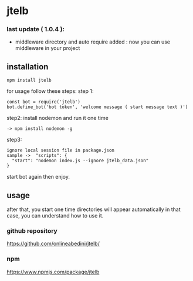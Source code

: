 # jtelb

### last update ( 1.0.4 ): 
 - middleware directory and auto require added
  : now you can use middleware in your project

## installation
```
npm install jtelb
```

for usage follow these steps:
step 1: 
```
const bot = require('jtelb')
bot.define_bot('bot token', 'welcome message ( start message text )')
```

step2:
install nodemon and run it one time
```
-> npm install nodemon -g
```

step3:
```
ignore local session file in package.json
sample ->  "scripts": {
  "start": "nodemon index.js --ignore jtelb_data.json"
}
```
start bot again then enjoy.




## usage

after that, you start one time directories will appear automatically
in that case, you can understand how to use it.


### github repository
https://github.com/onlineabedini/jtelb/

### npm
https://www.npmjs.com/package/jtelb
